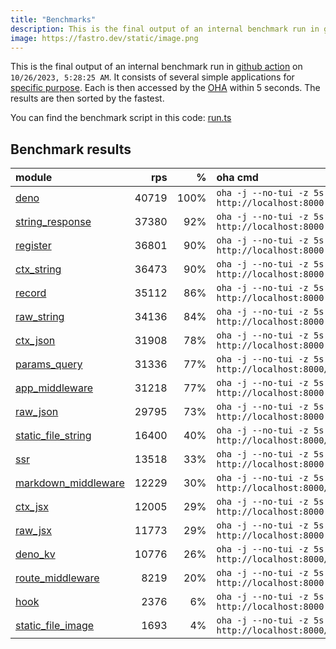 ```yaml
---
title: "Benchmarks"
description: This is the final output of an internal benchmark run in github action
image: https://fastro.dev/static/image.png
---
```


This is the final output of an internal benchmark run in [github action](https://github.com/fastrodev/fastro/actions) on `10/26/2023, 5:28:25 AM`. It consists of several simple applications for [specific purpose](https://github.com/fastrodev/fastro/blob/main/deno.json). Each is then accessed by the [OHA](https://github.com/hatoo/oha) within 5 seconds. The results are then sorted by the fastest.

You can find the benchmark script in this code: [run.ts](https://github.com/fastrodev/fastro/blob/main/bench/run.ts)

## Benchmark results


| module                                                                                               |   rps |    % | oha cmd                                                        |
| :--------------------------------------------------------------------------------------------------- | ----: | ---: | :------------------------------------------------------------- |
| [deno](https://github.com/fastrodev/fastro/blob/main/examples/deno.ts)                               | 40719 | 100% | `oha -j --no-tui -z 5s http://localhost:8000`                  |
| [string_response](https://github.com/fastrodev/fastro/blob/main/examples/string_response.ts)         | 37380 |  92% | `oha -j --no-tui -z 5s http://localhost:8000`                  |
| [register](https://github.com/fastrodev/fastro/blob/main/examples/register.ts)                       | 36801 |  90% | `oha -j --no-tui -z 5s http://localhost:8000`                  |
| [ctx_string](https://github.com/fastrodev/fastro/blob/main/examples/ctx_string.ts)                   | 36473 |  90% | `oha -j --no-tui -z 5s http://localhost:8000`                  |
| [record](https://github.com/fastrodev/fastro/blob/main/examples/record.ts)                           | 35112 |  86% | `oha -j --no-tui -z 5s http://localhost:8000`                  |
| [raw_string](https://github.com/fastrodev/fastro/blob/main/examples/raw_string.ts)                   | 34136 |  84% | `oha -j --no-tui -z 5s http://localhost:8000`                  |
| [ctx_json](https://github.com/fastrodev/fastro/blob/main/examples/ctx_json.ts)                       | 31908 |  78% | `oha -j --no-tui -z 5s http://localhost:8000`                  |
| [params_query](https://github.com/fastrodev/fastro/blob/main/examples/params_query.ts)               | 31336 |  77% | `oha -j --no-tui -z 5s http://localhost:8000/agus?title=lead`  |
| [app_middleware](https://github.com/fastrodev/fastro/blob/main/examples/app_middleware.ts)           | 31218 |  77% | `oha -j --no-tui -z 5s http://localhost:8000`                  |
| [raw_json](https://github.com/fastrodev/fastro/blob/main/examples/raw_json.ts)                       | 29795 |  73% | `oha -j --no-tui -z 5s http://localhost:8000`                  |
| [static_file_string](https://github.com/fastrodev/fastro/blob/main/examples/static_file_string.ts)   | 16400 |  40% | `oha -j --no-tui -z 5s http://localhost:8000/static/post.css`  |
| [ssr](https://github.com/fastrodev/fastro/blob/main/examples/ssr.ts)                                 | 13518 |  33% | `oha -j --no-tui -z 5s http://localhost:8000`                  |
| [markdown_middleware](https://github.com/fastrodev/fastro/blob/main/examples/markdown_middleware.ts) | 12229 |  30% | `oha -j --no-tui -z 5s http://localhost:8000/hello`            |
| [ctx_jsx](https://github.com/fastrodev/fastro/blob/main/examples/ctx_jsx.tsx)                        | 12005 |  29% | `oha -j --no-tui -z 5s http://localhost:8000`                  |
| [raw_jsx](https://github.com/fastrodev/fastro/blob/main/examples/raw_jsx.tsx)                        | 11773 |  29% | `oha -j --no-tui -z 5s http://localhost:8000`                  |
| [deno_kv](https://github.com/fastrodev/fastro/blob/main/examples/deno_kv.ts)                         | 10776 |  26% | `oha -j --no-tui -z 5s http://localhost:8000/user?name=john`   |
| [route_middleware](https://github.com/fastrodev/fastro/blob/main/examples/route_middleware.ts)       |  8219 |  20% | `oha -j --no-tui -z 5s http://localhost:8000`                  |
| [hook](https://github.com/fastrodev/fastro/blob/main/examples/hook.ts)                               |  2376 |   6% | `oha -j --no-tui -z 5s http://localhost:8000`                  |
| [static_file_image](https://github.com/fastrodev/fastro/blob/main/examples/static_file_image.ts)     |  1693 |   4% | `oha -j --no-tui -z 5s http://localhost:8000/static/image.png` |